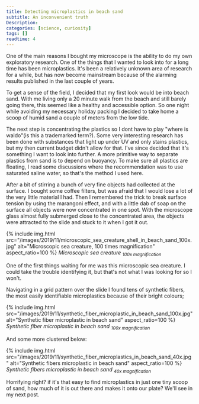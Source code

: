 ```yaml
---
title: Detecting microplastics in beach sand
subtitle: An inconvenient truth
Description:
categories: [science, curiosity]
tags: []
readtime: 4
---
```


One of the main reasons I bought my microscope is the ability to do my own exploratory research. One of the things that I wanted to look into for a long time has been microplastics. It's been a relatively unknown area of research for a while, but has now become mainstream because of the alarming results published in the last couple of years.

To get a sense of the field, I decided that my first look would be into beach sand. With me living only a 20 minute walk from the beach and still barely going there, this seemed like a healthy and accessible option. So one night while avoiding my necessary holiday packing I decided to take home a scoop of humid sand a couple of meters from the low tide.

The next step is concentrating the plastics so I dont have to play "where is waldo"(is this a trademarked term?). Some very interesting research has been done with substances that light up under UV and only stains plastics, but my then current budget didn't allow for that. I've since decided that it's something I want to look into further. A more primitive way to separate plastics from sand is to depend on buoyancy. To make sure all plastics are floating, I read some discussions where the recommendation was to use saturated saline water, so that's the method I used here.

After a bit of stirring a bunch of very fine objects had collected at the surface. I bought some coffee filters, but was afraid that I would lose a lot of the very little material I had. Then I remembered the trick to break surface tension by using the marangoni effect, and with a little dab of soap on the surface all objects were now concentrated in one spot. With the microscope glass almost fully submerged close to the concentrated area, the objects were attracted to the slide and stuck to it when I got it out.

{% include img.html src="/images/2019/11/microscopic_sea_creature_shell_in_beach_sand_100x.jpg" alt="Microscopic sea creature, 100 times magnification" aspect_ratio=100 %}
_Microscopic sea creature <sub>100x magnification</sub>_

One of the first things waiting for me was this microscopic sea creature. I could take the trouble identifying it, but that's not what I was looking for so I won't.

Navigating in a grid pattern over the slide I found tens of synthetic fibers, the most easily identifiable microplastics because of their bright colours;

{% include img.html src="/images/2019/11/synthetic_fiber_microplastic_in_beach_sand_100x.jpg" alt="Synthetic fiber microplastic in beach sand" aspect_ratio=100 %}
_Synthetic fiber microplastic in beach sand <sub>100x magnification</sub>_

And some more clustered below:

{% include img.html src="/images/2019/11/synthetic_fiber_microplastics_in_beach_sand_40x.jpg" alt="Synthetic fibers microplastic in beach sand" aspect_ratio=100 %}
_Synthetic fibers microplastic in beach sand <sub>40x magnification</sub>_

Horrifying right? if it's that easy to find microplastics in just one tiny scoop of sand, how much of it is out there and makes it onto our plate? We'll see in my next post.
